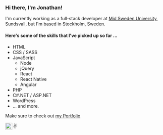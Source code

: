 ### Hi there, I'm Jonathan!

I'm currently working as a full-stack developer at [Mid Sweden University][miun], Sundsvall, but I'm based in Stockholm, Sweden.

#### Here's some of the skills that I've picked up so far ...

- HTML
- CSS / SASS
- JavaScript
  - Node
  - jQuery
  - React
  - React Native
  - Angular
- PHP
- C#.NET / ASP.NET
- WordPress
- ... and more.

Make sure to check out [my Portfolio](https://jona-laa.github.io/)

[<img align="left" alt="codeSTACKr | LinkedIn" width="22px" src="https://cdn.jsdelivr.net/npm/simple-icons@v3/icons/linkedin.svg" />][linked]

:v:

<!-- Links -->

[miun]: https://www.miun.se/en/
[linked]: https://www.linkedin.com/in/jonathan-laasonen-974aa617a/
